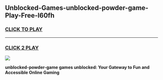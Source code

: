 
## Unblocked-Games-unblocked-powder-game-Play-Free-l60fh
<h3>
<a href="https://premium76.site?title=unblocked-powder-game&ref=22A">CLICK TO PLAY</a></h3>
<hr>

<h3>
<a href="https://premium76.site?title=unblocked-powder-game&ref=22A">CLICK 2 PLAY</a>
  
</h3>

<a href="https://premium76.site?title=unblocked-powder-game&ref=22A"><img src="https://clearcache.store/games.png"></a>


**unblocked-powder-game games unblocked: Your Gateway to Fun and Accessible Online Gaming**
